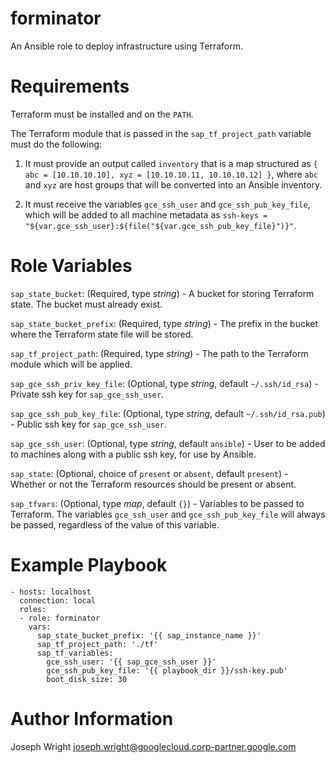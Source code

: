# forminator

An Ansible role to deploy infrastructure using Terraform.

# Requirements

Terraform must be installed and on the `PATH`.

The Terraform module that is passed in the `sap_tf_project_path` variable must do the following:

1. It must provide an output called `inventory` that is a map structured as `{ abc = [10.10.10.10], xyz = [10.10.10.11, 10.10.10.12] }`, where `abc` and `xyz` are host groups that will be converted into an Ansible inventory.

2. It must receive the variables `gce_ssh_user` and `gce_ssh_pub_key_file`, which will be added to all machine metadata as `ssh-keys = "${var.gce_ssh_user}:${file("${var.gce_ssh_pub_key_file}")}"`.

# Role Variables

`sap_state_bucket`: (Required, type _string_) - A bucket for storing Terraform state. The bucket must already exist.

`sap_state_bucket_prefix`: (Required, type _string_) - The prefix in the bucket where the Terraform state file will be stored.

`sap_tf_project_path`: (Required, type _string_) - The path to the Terraform module which will be applied.

`sap_gce_ssh_priv_key_file`: (Optional, type _string_, default `~/.ssh/id_rsa`) - Private ssh key for `sap_gce_ssh_user`.

`sap_gce_ssh_pub_key_file`: (Optional, type _string_, default `~/.ssh/id_rsa.pub`) - Public ssh key for `sap_gce_ssh_user`.

`sap_gce_ssh_user`: (Optional, type _string_, default `ansible`) - User to be added to machines along with a public ssh key, for use by Ansible.

`sap_state`: (Optional, choice of `present` or `absent`, default `present`) - Whether or not the Terraform resources should be present or absent.

`sap_tfvars`: (Optional, type _map_, default `{}`) - Variables to be passed to Terraform. The variables `gce_ssh_user` and `gce_ssh_pub_key_file` will always be passed, regardless of the value of this variable.

# Example Playbook

```
- hosts: localhost
  connection: local
  roles:
  - role: forminator
    vars:
      sap_state_bucket_prefix: '{{ sap_instance_name }}'
      sap_tf_project_path: './tf'
      sap_tf_variables:
        gce_ssh_user: '{{ sap_gce_ssh_user }}'
        gce_ssh_pub_key_file: '{{ playbook_dir }}/ssh-key.pub'
        boot_disk_size: 30
```

# Author Information

Joseph Wright <joseph.wright@googlecloud.corp-partner.google.com>
